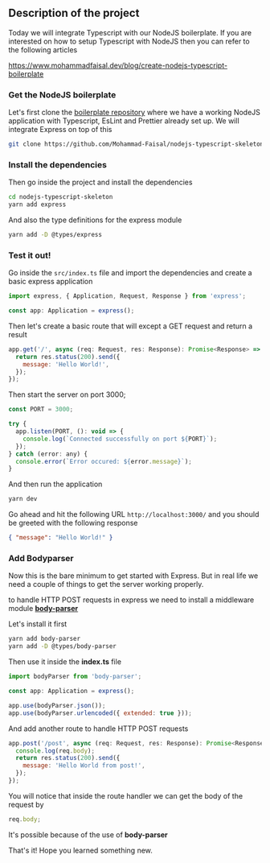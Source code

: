 ## Description of the project

Today we will integrate Typescript with our NodeJS boilerplate. If you are interested on how to setup Typescript with NodeJS then you can refer to the following articles

https://www.mohammadfaisal.dev/blog/create-nodejs-typescript-boilerplate

### Get the NodeJS boilerplate

Let's first clone the [boilerplate repository](https://github.com/Mohammad-Faisal/nodejs-typescript-skeleton) where we have a working NodeJS application with Typescript, EsLint and Prettier already set up.
We will integrate Express on top of this

```sh
git clone https://github.com/Mohammad-Faisal/nodejs-typescript-skeleton.git
```

### Install the dependencies

Then go inside the project and install the dependencies

```sh
cd nodejs-typescript-skeleton
yarn add express
```

And also the type definitions for the express module

```sh
yarn add -D @types/express
```

### Test it out!

Go inside the `src/index.ts` file and import the dependencies and create a basic express application

```js
import express, { Application, Request, Response } from 'express';

const app: Application = express();
```

Then let's create a basic route that will except a GET request and return a result

```js
app.get('/', async (req: Request, res: Response): Promise<Response> => {
  return res.status(200).send({
    message: 'Hello World!',
  });
});
```

Then start the server on port 3000;

```js
const PORT = 3000;

try {
  app.listen(PORT, (): void => {
    console.log(`Connected successfully on port ${PORT}`);
  });
} catch (error: any) {
  console.error(`Error occured: ${error.message}`);
}
```

And then run the application

```sh
yarn dev
```

Go ahead and hit the following URL `http://localhost:3000/` and you should be greeted with the following response

```json
{ "message": "Hello World!" }
```

### Add Bodyparser

Now this is the bare minimum to get started with Express. But in real life we need a couple of things to get the server working properly.

to handle HTTP POST requests in express we need to install a middleware module [**body-parser**](https://www.npmjs.com/package/body-parser)

Let's install it first

```sh
yarn add body-parser
yarn add -D @types/body-parser
```

Then use it inside the **index.ts** file

```js
import bodyParser from 'body-parser';

const app: Application = express();

app.use(bodyParser.json());
app.use(bodyParser.urlencoded({ extended: true }));
```

And add another route to handle HTTP POST requests

```js
app.post('/post', async (req: Request, res: Response): Promise<Response> => {
  console.log(req.body);
  return res.status(200).send({
    message: 'Hello World from post!',
  });
});
```

You will notice that inside the route handler we can get the body of the request by

```js
req.body;
```

It's possible because of the use of **body-parser**

That's it! Hope you learned something new. 
